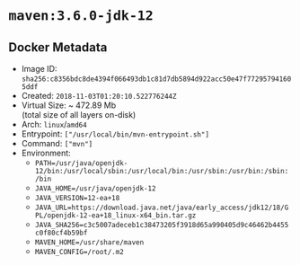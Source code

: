 # `maven:3.6.0-jdk-12`

## Docker Metadata

- Image ID: `sha256:c8356bdc8de4394f066493db1c81d7db5894d922acc50e47f772957941605ddf`
- Created: `2018-11-03T01:20:10.522776244Z`
- Virtual Size: ~ 472.89 Mb  
  (total size of all layers on-disk)
- Arch: `linux`/`amd64`
- Entrypoint: `["/usr/local/bin/mvn-entrypoint.sh"]`
- Command: `["mvn"]`
- Environment:
  - `PATH=/usr/java/openjdk-12/bin:/usr/local/sbin:/usr/local/bin:/usr/sbin:/usr/bin:/sbin:/bin`
  - `JAVA_HOME=/usr/java/openjdk-12`
  - `JAVA_VERSION=12-ea+18`
  - `JAVA_URL=https://download.java.net/java/early_access/jdk12/18/GPL/openjdk-12-ea+18_linux-x64_bin.tar.gz`
  - `JAVA_SHA256=c3c5007adeceb1c38473205f3918d65a990405d9c46462b4455c0f80cf4b59bf`
  - `MAVEN_HOME=/usr/share/maven`
  - `MAVEN_CONFIG=/root/.m2`
